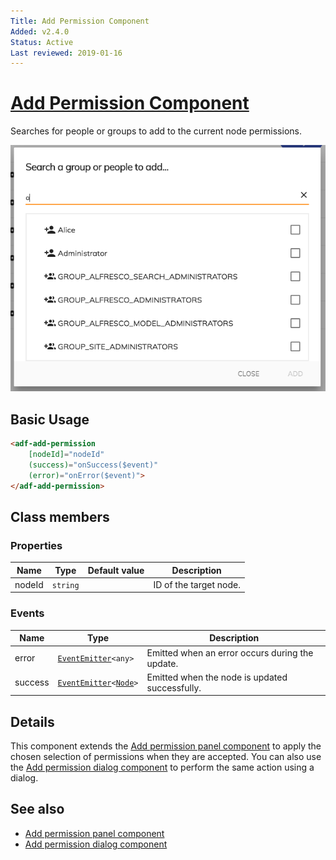 ```yaml
---
Title: Add Permission Component
Added: v2.4.0
Status: Active
Last reviewed: 2019-01-16
---
```


# [Add Permission Component](../../../lib/content-services/src/lib/permission-manager/components/add-permission/add-permission.component.ts "Defined in add-permission.component.ts")

Searches for people or groups to add to the current node permissions.

![Add Permission Component](../../docassets/images/add-permission-component.png)

## Basic Usage

```html
<adf-add-permission
    [nodeId]="nodeId"
    (success)="onSuccess($event)"
    (error)="onError($event)">
</adf-add-permission>
```

## Class members

### Properties

| Name | Type | Default value | Description |
| --- | --- | --- | --- |
| nodeId | `string` |  | ID of the target node. |

### Events

| Name | Type | Description |
| --- | --- | --- |
| error | [`EventEmitter`](https://angular.io/api/core/EventEmitter)`<any>` | Emitted when an error occurs during the update. |
| success | [`EventEmitter`](https://angular.io/api/core/EventEmitter)`<`[`Node`](https://github.com/Alfresco/alfresco-js-api/blob/develop/src/api/content-rest-api/docs/Node.md)`>` | Emitted when the node is updated successfully. |

## Details

This component extends the [Add permission panel component](add-permission-panel.component.md)
to apply the chosen selection of permissions when they are accepted. You can also
use the [Add permission dialog component](add-permission-dialog.component.md) to perform the same action using a dialog.

## See also

*   [Add permission panel component](add-permission-panel.component.md)
*   [Add permission dialog component](add-permission-dialog.component.md)
